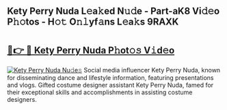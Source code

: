 ## Kety Perry Nuda L𝚎a𝚔ed N𝚞𝚍e - Part-aK8 Vi𝚍𝚎o P𝚑𝚘tos - H𝚘𝚝 O𝚗𝚕yf𝚊ns L𝚎a𝚔s 9RAXK

# <h2><a href="http://kfdi2d7.oniu.top/?m=Kety+Perry+Nuda">🔗👉 🔴 Kety Perry Nuda P𝚑ot𝚘𝚜 V𝚒d𝚎o</a></h2>

[![Kety Perry Nuda Nu𝚍e𝚜](https://i.imgur.com/0qMVB7G.gif)](http://kfdi2d7.oniu.top/?m=Kety+Perry+Nuda)
Social media influencer Kety Perry Nuda, known for disseminating dance and lifestyle information, featuring presentations and vlogs. Gifted costume designer assistant Kety Perry Nuda, famed for their exceptional skills and accomplishments in assisting costume designers.  
